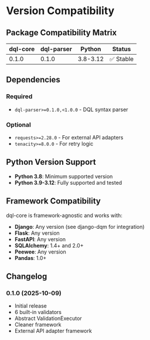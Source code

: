 # Version Compatibility

## Package Compatibility Matrix

| dql-core | dql-parser | Python | Status |
|----------|------------|--------|--------|
| 0.1.0    | 0.1.0      | 3.8-3.12 | ✅ Stable |

## Dependencies

### Required

- `dql-parser>=0.1.0,<1.0.0` - DQL syntax parser

### Optional

- `requests>=2.28.0` - For external API adapters
- `tenacity>=8.0.0` - For retry logic

## Python Version Support

- **Python 3.8**: Minimum supported version
- **Python 3.9-3.12**: Fully supported and tested

## Framework Compatibility

dql-core is framework-agnostic and works with:

- **Django**: Any version (see django-dqm for integration)
- **Flask**: Any version
- **FastAPI**: Any version
- **SQLAlchemy**: 1.4+ and 2.0+
- **Peewee**: Any version
- **Pandas**: 1.0+

## Changelog

### 0.1.0 (2025-10-09)

- Initial release
- 6 built-in validators
- Abstract ValidationExecutor
- Cleaner framework
- External API adapter framework
